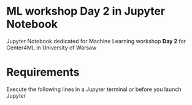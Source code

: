# ML workshop Day 2 in Jupyter Notebook
Jupyter Notebook dedicated for Machine Learning workshop **Day 2** for Center4ML in University of Warsaw

# Requirements
Execute the following lines in a Jupyter terminal or before you launch Jupyter

```

```


